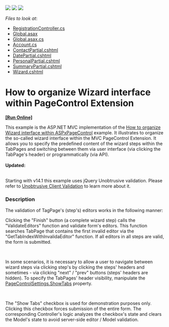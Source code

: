 <!-- default badges list -->
![](https://img.shields.io/endpoint?url=https://codecentral.devexpress.com/api/v1/VersionRange/128552735/14.1.3%2B)
[![](https://img.shields.io/badge/Open_in_DevExpress_Support_Center-FF7200?style=flat-square&logo=DevExpress&logoColor=white)](https://supportcenter.devexpress.com/ticket/details/E3403)
[![](https://img.shields.io/badge/📖_How_to_use_DevExpress_Examples-e9f6fc?style=flat-square)](https://docs.devexpress.com/GeneralInformation/403183)
<!-- default badges end -->
<!-- default file list -->
*Files to look at*:

* [RegistrationController.cs](./CS/WebSite/Controllers/RegistrationController.cs)
* [Global.asax](./CS/WebSite/Global.asax)
* [Global.asax.cs](./CS/WebSite/Global.asax.cs)
* [Account.cs](./CS/WebSite/Models/Account.cs)
* [ContactPartial.cshtml](./CS/WebSite/Views/Registration/ContactPartial.cshtml)
* [DatePartial.cshtml](./CS/WebSite/Views/Registration/DatePartial.cshtml)
* [PersonalPartial.cshtml](./CS/WebSite/Views/Registration/PersonalPartial.cshtml)
* [SummaryPartial.cshtml](./CS/WebSite/Views/Registration/SummaryPartial.cshtml)
* [Wizard.cshtml](./CS/WebSite/Views/Registration/Wizard.cshtml)
<!-- default file list end -->
# How to organize Wizard interface within PageControl Extension
<!-- run online -->
**[[Run Online]](https://codecentral.devexpress.com/128552735/)**
<!-- run online end -->


<p>This example is the ASP.NET MVC implementation of the <a href="https://www.devexpress.com/Support/Center/p/E3050">How to organize Wizard interface within ASPxPageControl</a> example. It illustrates to organize the so-called wizard interface within the MVC PageControl Extension. It allows you to specify the predefined content of the wizard steps within the TabPages and switching between them via user interface (via clicking the TabPage's header) or programmatically (via API).<br /><br /><strong>Updated: <br /><br /></strong></p>
<p>Starting with v14.1 this example uses jQuery Unobtrusive validation. Please refer to <a href="https://documentation.devexpress.com/#AspNet/CustomDocument12060">Unobtrusive Client Validation</a> to learn more about it.</p>


<h3>Description</h3>

<p>The validation of TagPage's (step's) editors works in the following manner:</p>
<p>Clicking the "Finish" button (a complete wizard step) calls the "ValidateEditors" function and validate form's editors. This function searches TabPage that contains the first invalid editor via the "GetTabIndexWithInvalidaEditor" function. If all editors in all steps are valid, the form is submitted.</p>
<br>
<p>In some scenarios, it is necessary to allow a user to navigate between wizard steps via clicking step's by clicking the steps' headers and sometimes - via clicking "next" / "prev" buttons (steps' headers are hidden). To specify the TabPages' header visibility, manipulate the <a href="http://documentation.devexpress.com/#AspNet/DevExpressWebMvcPageControlSettings_ShowTabstopic"><u>PageControlSettings.ShowTabs</u></a> property.</p>
<br>
<p>The "Show Tabs" checkbox is used for demonstration purposes only. Clicking this checkbox forces submission of the entire form. The corresponding Controller's logic analyzes the checkbox's state and clears the Model's state to avoid server-side editor / Model validation.</p>

<br/>


